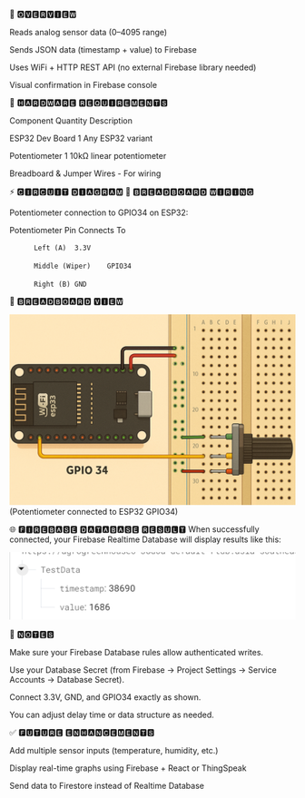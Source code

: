 🧠 🅾🆅🅴🆁🆅🅸🅴🆆

Reads analog sensor data (0–4095 range)

Sends JSON data (timestamp + value) to Firebase

Uses WiFi + HTTP REST API (no external Firebase library needed)

Visual confirmation in Firebase console

🧰 🅷🅰🆁🅳🆆🅰🆁🅴 🆁🅴🆀🆄🅸🆁🅴🅼🅴🅽🆃🆂

Component	Quantity	Description

ESP32 Dev Board	1	Any ESP32 variant

Potentiometer	1	10kΩ linear potentiometer

Breadboard & Jumper Wires	-	For wiring

⚡ 🅲🅸🆁🅲🆄🅸🆃 🅳🅸🅰🅶🆁🅰🅼
🧩 🅱🆁🅴🅰🅳🅱🅾🅰🆁🅳 🆆🅸🆁🅸🅽🅶

Potentiometer connection to GPIO34 on ESP32:

Potentiometer Pin	Connects To

          Left (A)	3.3V
          
          Middle (Wiper)	GPIO34
          
          Right (B)	GND

📸 🅱🆁🅴🅰🅳🅱🅾🅰🆁🅳 🆅🅸🅴🆆

![Dashboard Preview](Analog_Input_to_ESP32.png)
(Potentiometer connected to ESP32 GPIO34)


🌐 🅵🅸🆁🅴🅱🅰🆂🅴 🅳🅰🆃🅰🅱🅰🆂🅴 🆁🅴🆂🆄🅻🆃
When successfully connected, your Firebase Realtime Database will display results like this:

![Dashboard Preview](Screenshot2025-10-22_220722.png)

🧩 🅽🅾🆃🅴🆂

Make sure your Firebase Database rules allow authenticated writes.

Use your Database Secret (from Firebase → Project Settings → Service Accounts → Database Secret).


Connect 3.3V, GND, and GPIO34 exactly as shown.

You can adjust delay time or data structure as needed.

✅ 🅵🆄🆃🆄🆁🅴 🅴🅽🅷🅰🅽🅲🅴🅼🅴🅽🆃🆂

Add multiple sensor inputs (temperature, humidity, etc.)

Display real-time graphs using Firebase + React or ThingSpeak

Send data to Firestore instead of Realtime Database
